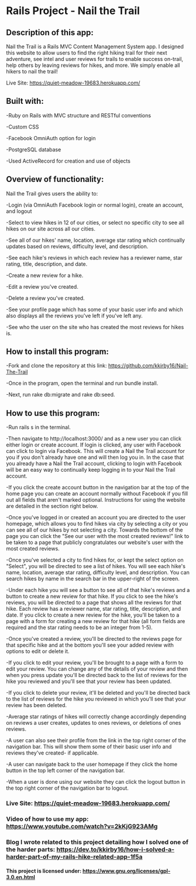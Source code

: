 # Rails Project - Nail the Trail

## Description of this app:

Nail the Trail is a Rails MVC Content Management System app. I designed this website to allow users to find the right hiking trail for their next adventure, see intel and user reviews for trails to enable success on-trail, help others by leaving reviews for hikes, and more. We simply enable all hikers to nail the trail!

Live Site: https://quiet-meadow-19683.herokuapp.com/

## Built with:

-Ruby on Rails with MVC structure and RESTful conventions

-Custom CSS

-Facebook OmniAuth option for login

-PostgreSQL database

-Used ActiveRecord for creation and use of objects

## Overview of functionality:

Nail the Trail gives users the ability to:

-Login (via OmniAuth Facebook login or normal login), create an account, and logout

-Select to view hikes in 12 of our cities, or select no specific city to see all hikes on our site across all our cities.

-See all of our hikes' name, location, average star rating which continually updates based on reviews, difficulty level, and description.

-See each hike's reviews in which each review has a reviewer name, star rating, title, description, and date.

-Create a new review for a hike.

-Edit a review you've created.

-Delete a review you've created.

-See your profile page which has some of your basic user info and which also displays all the reviews you've left if you've left any.

-See who the user on the site who has created the most reviews for hikes is.

## How to install this program:

-Fork and clone the repository at this link: https://github.com/kkirby16/Nail-The-Trail

-Once in the program, open the terminal and run bundle install.

-Next, run rake db:migrate and rake db:seed.

## How to use this program:

-Run rails s in the terminal.

-Then navigate to http://localhost:3000/ and as a new user you can click either login or create account. If login is clicked, any user with Facebook can click to login via Facebook. This will create a Nail the Trail account for you if you don't already have one and will then log you in. In the case that you already have a Nail the Trail account, clicking to login with Facebook will be an easy way to continually keep logging in to your Nail the Trail account.

-If you click the create account button in the navigation bar at the top of the home page you can create an account normally without Facebook if you fill out all fields that aren't marked optional. Instructions for using the website are detailed in the section right below.

-Once you've logged in or created an account you are directed to the user homepage, which allows you to find hikes via city by selecting a city or you can see all of our hikes by not selecting a city. Towards the bottom of the page you can click the "See our user with the most created reviews!" link to be taken to a page that publicly congratulates our website's user with the most created reviews.

-Once you've selected a city to find hikes for, or kept the select option on "Select", you will be directed to see a list of hikes. You will see each hike's name, location, average star rating, difficulty level, and description. You can search hikes by name in the search bar in the upper-right of the screen.

-Under each hike you will see a button to see all of that hike's reviews and a button to create a new review for that hike. If you click to see the hike's reviews, you will be directed to a page that shows all the reviews for that hike. Each review has a reviewer name, star rating, title, description, and date. If you click to create a new review for the hike, you'll be taken to a page with a form for creating a new review for that hike (all form fields are required and the star rating needs to be an integer from 1-5).

-Once you've created a review, you'll be directed to the reviews page for that specific hike and at the bottom you'll see your added review with options to edit or delete it.

-If you click to edit your review, you'll be brought to a page with a form to edit your review. You can change any of the details of your review and then when you press update you'll be directed back to the list of reviews for the hike you reviewed and you'll see that your review has been updated.

-If you click to delete your review, it'll be deleted and you'll be directed back to the list of reviews for the hike you reviewed in which you'll see that your review has been deleted.

-Average star ratings of hikes will correctly change accordingly depending on reviews a user creates, updates to ones reviews, or deletions of ones reviews.

-A user can also see their profile from the link in the top right corner of the navigation bar. This will show them some of their basic user info and reviews they've created- if applicable.

-A user can navigate back to the user homepage if they click the home button in the top left corner of the navigation bar.

-When a user is done using our website they can click the logout button in the top right corner of the navigation bar to logout.

### Live Site: https://quiet-meadow-19683.herokuapp.com/

### Video of how to use my app: https://www.youtube.com/watch?v=2kKjG923AMg

### Blog I wrote related to this project detailing how I solved one of the harder parts: https://dev.to/kkirby16/how-i-solved-a-harder-part-of-my-rails-hike-related-app-1f5a

#### This project is licensed under: https://www.gnu.org/licenses/gpl-3.0.en.html
